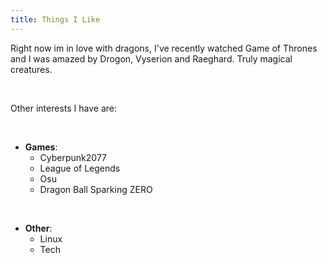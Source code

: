 ```yaml
---
title: Things I Like
---
```


Right now im in love with dragons, I've recently watched Game of Thrones and I was amazed by Drogon, Vyserion and Raeghard. Truly magical creatures.

<br>

Other interests I have are:

<br>

- **Games**:
    - Cyberpunk2077
    - League of Legends
    - Osu
    - Dragon Ball Sparking ZERO

<br>

- **Other**:
    - Linux
    - Tech